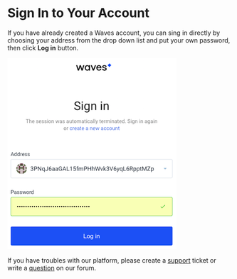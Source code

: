 # Sign In to Your Account

If you have already created a Waves account, you can sing in directly by choosing your address from the drop down list and put your own password, then click **Log in** button.

![](/_assets/login_page.png)

If you have troubles with our platform, please create a [support](https://support.wavesplatform.com/) ticket or write a [question](https://forum.wavesplatform.com/) on our forum.
